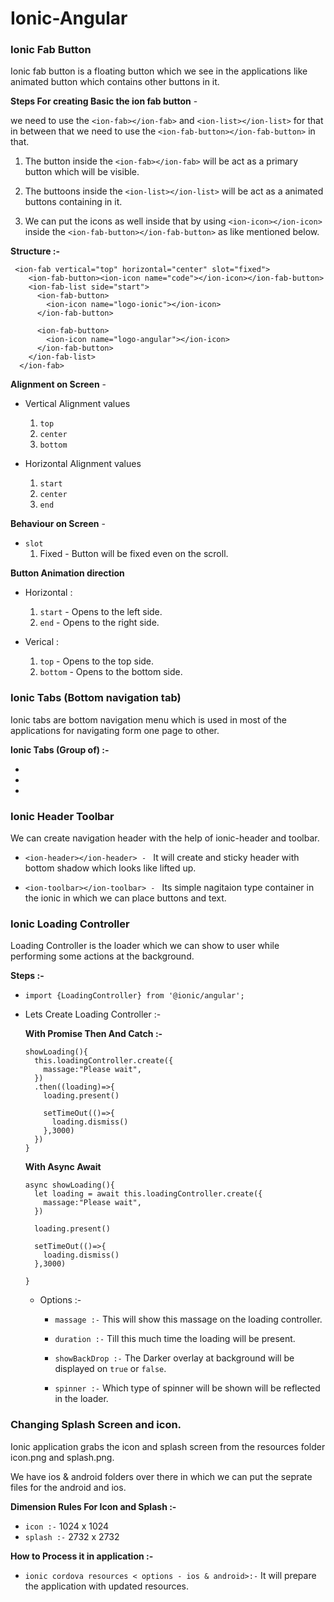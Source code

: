 # Ionic-Angular



### Ionic Fab Button

  Ionic fab button is a floating button which we see in the applications like animated button which contains other buttons in it.

  **Steps For creating Basic the ion fab button**  - 
  
  we need to use the `<ion-fab></ion-fab>` and `<ion-list></ion-list>` for that in between that we need to use the `<ion-fab-button></ion-fab-button>` in that.
  
  1. The button inside the `<ion-fab></ion-fab>` will be act as a primary button which will be visible.
  
  2. The buttoons inside the `<ion-list></ion-list>` will be act as a animated buttons containing in it.

  3. We can put the icons as well inside that by using `<ion-icon></ion-icon>` inside the `<ion-fab-button></ion-fab-button>` as like mentioned below.

  **Structure :-** 
  ```
   <ion-fab vertical="top" horizontal="center" slot="fixed">
      <ion-fab-button><ion-icon name="code"></ion-icon></ion-fab-button>
      <ion-fab-list side="start">
        <ion-fab-button>
          <ion-icon name="logo-ionic"></ion-icon>
        </ion-fab-button>

        <ion-fab-button>
          <ion-icon name="logo-angular"></ion-icon>
        </ion-fab-button>
      </ion-fab-list>
    </ion-fab>
  ```

  **Alignment on Screen** - 

  - Vertical Alignment values
    1. `top`
    2. `center`
    3. `bottom`

  - Horizontal Alignment values
    1. `start`
    2. `center`
    3. `end`

  **Behaviour on Screen** - 

  - `slot` 
    1. Fixed - Button will be fixed even on the scroll.

**Button Animation direction**

  - Horizontal :  
    1. `start`  - Opens to the left side.
    2. `end` - Opens to the right side.
  
  - Verical : 
    1. `top` -  Opens to the top side.
    2. `bottom` - Opens to the bottom side.

### Ionic Tabs (Bottom navigation tab)
Ionic tabs are bottom navigation menu which is used in most of the applications for navigating form one page to other.

**Ionic Tabs (Group of) :-**

  - 
  - 
  -  


### Ionic Header Toolbar

We can create navigation header with the help of ionic-header and toolbar.

- `<ion-header></ion-header> - ` It will create and sticky header with bottom shadow which looks like lifted up.

- `<ion-toolbar></ion-toolbar> - ` Its simple nagitaion type container in the ionic in which we can place buttons and text.

### Ionic Loading Controller

Loading Controller is the loader which we can show to user while performing some actions at the background.

**Steps :-**

- `import {LoadingController} from '@ionic/angular';`

- Lets Create Loading Controller :-

  **With Promise Then And Catch :-**
  ```
  showLoading(){
    this.loadingController.create({
      massage:"Please wait",
    })
    .then((loading)=>{
      loading.present()

      setTimeOut(()=>{
        loading.dismiss()
      },3000)
    })
  }
  ```
  **With Async Await**
  ```
  async showLoading(){
    let loading = await this.loadingController.create({
      massage:"Please wait",
    })
    
    loading.present()

    setTimeOut(()=>{
      loading.dismiss()
    },3000)
    
  }
  ```

  - Options :-

    - `massage :-` This will show this massage on the loading controller.

    - `duration :-` Till this much time the loading will be present.

    - `showBackDrop :-` The Darker overlay at background will be displayed on `true` or `false`.

    - `spinner :-` Which type of spinner will be shown will be reflected in the loader.

### Changing Splash Screen and icon.

Ionic application grabs the icon and splash screen from the resources folder icon.png and splash.png.

We have ios & android folders over there in which we can put the seprate files for the android and ios.

**Dimension Rules For Icon and Splash :-**

- `icon :-` 1024 x 1024
- `splash :-` 2732 x 2732

**How to Process it in application :-**

- `ionic cordova resources < options - ios & android>:-` It will prepare the application with updated resources.


























  
<!-- 
### Take photos from camera and gallery in ionic Angular

1. First we need to install camera from cordova and npm as like mentioned below.
    ```
    ionic cordova plugin add cordova-plugin-camera 

    npm install @awesome-cordova-plugins/camera 
    ```
2. Then we need to import the camera in **module.ts** and **app.component.ts** files.
    ```
    import { Camera} from '@awesome-cordova-plugins/camera/ngx';
    ```
3. Then we need to initialize in constructor and use the functionalities inside it as mentioned in the below points.
    ```
    constructor(private camera:Camera){

    // Rest of your code goes here// 

    }
    ```
4. Then we need to use the functionality **camera.getpicture()** for taking picture from the gallery or either with the camera with then and catch block as like mentioned below.

```
  getCamera(){
    this.camera.getPicture().then((res)=>{
      this.imageUrl = res
    }).catch((e) =>{
      console.log(e)
    })
  }
  getGallery(){
    this.camera.getPicture().then((res)=>{
      this.imageUrl = res
    }).catch((e) =>{
      console.log(e)
    })
  }
```


5. Then we need to pass the options which are different for the gallery and the camera as like mentioned below.

**The most important options are sourceType and destinationType which will be different for camera and gallery as well.**

- **Options for Camera** - 
    ```
    {
        sourceType : camera.PictureSourceType.CAMERA,
        destinationType: camera.DestinationType.FILE_URL
    }
    ```
    **The file url means final path of image.**

- **Options for Camera** - 
    ```
    {
        sourceType : camera.PictureSourceType.PHOTOLIBRARY,
        destinationType: camera.DestinationType.DATA_URL
    }
    ```
    **The data url means image will be converted into string.**

    But if we are using the data_url we cannot directly show it on the screen as the image soo we need to convert back it to image while using it by adding this line before the string data like mention below.
    ```
    // Image data is in the string format.
    imageurl = 'data:image/jpeg;base64,' + imageData;
    ```


**For IOS** - As ios need some more extra permissions we need to add the below code in under ios in config.xml.
```
 <config-file parent="NSCameraUsageDescription" platform="ios" target="*-Info.plist">
            <string>You can take photos</string>
 </config-file>
``` 
**Plugin's Documentation Link** - https://github.com/apache/cordova-plugin-camera




 -->
